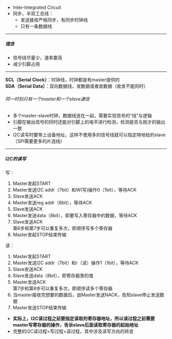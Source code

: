 - Inter-Integrated Circuit
- 同步，半双工总线：
	- 发送接收严格同步，有同步时钟线
	- 只有一条数据线
---------------
##### 理念
- 信号线尽量少，速率要高
- 减少引脚占用
---------------
**SCL（Serial Clock）**：时钟线，时钟都是有master提供的  
**SDA（Serial Data）**：双向数据线，发数据或者收数据（收发不能同时）

###### 同一时刻只有一个master和一个slave通信
- 多个master-slave时钟，数据线连在一起，需要实现信号的“线”与逻辑
- 引脚在输出信号的同时还能对引脚上的电平进行检测，检测是否与刚才的输出一致
- I2C读写时要带上设备地址，这样不使用多的信号线就可以指定特地给的slave（SPI需要更多的片选线）
-------
##### I2C的读写
写：
1.  Master发起START
2.  Master发送I2C addr（7bit）和W(写)操作0（1bit），等待ACK
3.  Slave发送ACK
4.  Master发送reg addr（8bit），等待ACK
5.  Slave发送ACK
6.  Master发送data（8bit），即要写入寄存器中的数据，等待ACK
7.  Slave发送ACK  
    第6步和第7步可以重复多次，即顺序写多个寄存器
8.  Master发起STOP结束传输

读：
1.  Master发起START
2.  Master发送I2C addr（7bit）和r（读）操作1（1bit），等待ACK
3.  Slave发送ACK
4.  Slave发送data（8bit），即寄存器里的值
5.  Master发送ACK  
    第7步和第8步可以重复多次，即顺序读多个寄存器
6.  当master接收完想要的数据后，由Master发送NACK，告知slave停止发送数据
7.  Master发送STOP结束传输

- **实际上，I2C读过程之前要指定读取的寄存器地址，所以读过程之前需要master写寄存器的操作，告诉slave后面读取寄存器的起始地址**
- 完整的I2C读过程=写过程+读过程，其中涉及读写方向的转变









